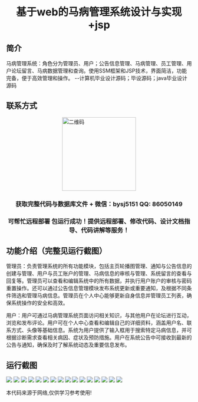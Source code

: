 <p><h1 align="center">基于web的马病管理系统设计与实现+jsp</h1></p>

## 简介
马病管理系统：角色分为管理员、用户；公告信息管理、马病管理、员工管理、用户论坛留言、马病数据管理和查询。使用SSM框架和JSP技术，界面简洁，功能完备，便于高效管理和操作。    --计算机毕业设计源码；毕设源码；java毕业设计源码


## 联系方式
<img src="https://bs-1329754181.cos.ap-shanghai.myqcloud.com/wx.jpg" alt="二维码" style="display: block; margin: 0 auto;" width="200px">
<p><h3 align="center">获取完整代码与数据库文件 + 微信：bysj5151 QQ: 86050149</h3></p>
<p><h3 align="center">可帮忙远程部署 包运行成功！提供远程部署、修改代码、设计文档指导、代码讲解等服务！</h3></p>

## 功能介绍（完整见运行截图）
管理员：负责管理系统的所有功能模块，包括主页轮播图管理、通知与公告信息的创建与管理、用户与员工账户的管理、马病信息的审核与管理、系统留言的查看与回复等。管理员可以查看和编辑系统中的所有数据，并执行用户账户的审核与密码重置操作。还可以通过公告信息管理模块发布系统更新或重要通知，及根据不同条件筛选和管理马病信息。管理员在个人中心能够更新自身信息并管理员工列表，确保系统操作的安全和高效。

用户：用户可通过马病管理系统页面访问相关知识，与其他用户在论坛进行互动，浏览和发布评论。用户可在个人中心查看和编辑自己的详细资料，涵盖用户名、联系方式、头像等基础信息。系统为用户提供了输入框用于搜索特定马病信息，并可根据诊断需求查看相关病因、症状及预防措施。用户在系统公告中可接收到最新的公告与通知，确保及时了解系统动态及重要信息发布。


## 运行截图
![](https://bs-1329754181.cos.ap-shanghai.myqcloud.com/ssm/WebBasedHorseDiseaseManagementSystem/img/001.jpg)
![](https://bs-1329754181.cos.ap-shanghai.myqcloud.com/ssm/WebBasedHorseDiseaseManagementSystem/img/002.jpg)
![](https://bs-1329754181.cos.ap-shanghai.myqcloud.com/ssm/WebBasedHorseDiseaseManagementSystem/img/003.jpg)
![](https://bs-1329754181.cos.ap-shanghai.myqcloud.com/ssm/WebBasedHorseDiseaseManagementSystem/img/004.jpg)
![](https://bs-1329754181.cos.ap-shanghai.myqcloud.com/ssm/WebBasedHorseDiseaseManagementSystem/img/005.jpg)
![](https://bs-1329754181.cos.ap-shanghai.myqcloud.com/ssm/WebBasedHorseDiseaseManagementSystem/img/006.jpg)
![](https://bs-1329754181.cos.ap-shanghai.myqcloud.com/ssm/WebBasedHorseDiseaseManagementSystem/img/007.jpg)
![](https://bs-1329754181.cos.ap-shanghai.myqcloud.com/ssm/WebBasedHorseDiseaseManagementSystem/img/008.jpg)
![](https://bs-1329754181.cos.ap-shanghai.myqcloud.com/ssm/WebBasedHorseDiseaseManagementSystem/img/009.jpg)
![](https://bs-1329754181.cos.ap-shanghai.myqcloud.com/ssm/WebBasedHorseDiseaseManagementSystem/img/010.jpg)
![](https://bs-1329754181.cos.ap-shanghai.myqcloud.com/ssm/WebBasedHorseDiseaseManagementSystem/img/011.jpg)
![](https://bs-1329754181.cos.ap-shanghai.myqcloud.com/ssm/WebBasedHorseDiseaseManagementSystem/img/012.jpg)
![](https://bs-1329754181.cos.ap-shanghai.myqcloud.com/ssm/WebBasedHorseDiseaseManagementSystem/img/013.jpg)
![](https://bs-1329754181.cos.ap-shanghai.myqcloud.com/ssm/WebBasedHorseDiseaseManagementSystem/img/014.jpg)
![](https://bs-1329754181.cos.ap-shanghai.myqcloud.com/ssm/WebBasedHorseDiseaseManagementSystem/img/015.jpg)
![](https://bs-1329754181.cos.ap-shanghai.myqcloud.com/ssm/WebBasedHorseDiseaseManagementSystem/img/016.jpg)

<p>本代码来源于网络,仅供学习参考使用!</p>
